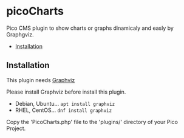 # picoCharts
Pico CMS plugin to show charts or graphs dinamicaly and easly by Graphgviz.

* [Installation](#installation)

## Installation
This plugin needs [Graphviz](https://graphviz.org/)

Please install Graphviz before install this plugin. 

* Debian, Ubuntu... `apt install graphviz`
* RHEL, CentOS...   `dnf install graphviz`

Copy the 'PicoCharts.php' file to the 'plugins/' directory of your Pico Project.
